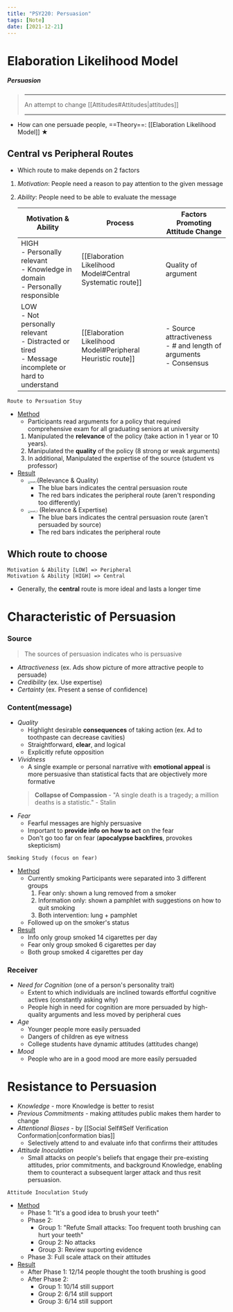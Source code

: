 ```yaml
---
title: "PSY220: Persuasion"
tags: [Note]
date: [2021-12-21]
---
```



# Elaboration Likelihood Model

##### Persuasion
> ------------------------------------------------------------
> An attempt to change [[Attitudes#Attitudes|attitudes]]
>
> ------------------------------------------------------------

- How can one persuade people, ==Theory==: [[Elaboration Likelihood Model]] ★


## Central vs Peripheral Routes

- Which route to make depends on 2 factors

1. *Motivation*: People need a reason to pay attention to the given message
2. *Ability*: People need to be able to evaluate the message

    | Motivation & Ability                                                                                          | Process                                                     | Factors Promoting Attitude Change                                         |
    |---------------------------------------------------------------------------------------------------------------|-------------------------------------------------------------|---------------------------------------------------------------------------|
    | HIGH <br> - Personally relevant <br> - Knowledge in domain <br> - Personally responsible                      | [[Elaboration Likelihood Model#Central Systematic route]]   | Quality of argument                                                       |
    | LOW <br> - Not personally relevant <br> - Distracted or tired <br> - Message incomplete or hard to understand | [[Elaboration Likelihood Model#Peripheral Heuristic route]] | - Source attractiveness <br> - # and length of arguments <br> - Consensus |

`Route to Persuation Stuy`

- <u>Method</u>
    - Participants read arguments for a policy that required comprehensive exam for all graduating seniors at university
    1. Manipulated the **relevance** of the policy (take action in 1 year or 10 years).
    2. Manipulated the **quality** of the policy (8 strong or weak arguments)
    3. In additional, Manipulated the expertise of the source (student vs professor)
- <u>Result</u>
    -  <img src="https://tva1.sinaimg.cn/large/008i3skNgy1gxl5751m8vj30s00i2wf6.jpg" alt="result_1" style="zoom:33%;" />(Relevance & Quality)
        - The blue bars indicates the central persuasion route
        - The red bars indicates the peripheral route (aren't responding too differently)
    - <img src="https://tva1.sinaimg.cn/large/008i3skNgy1gxl57ig1ymj30s60gkaar.jpg" alt="result_2" style="zoom:33%;" /> (Relevance & Expertise)
        - The blue bars indicates the central persuasion route (aren't persuaded by source)
        - The red bars indicates the peripheral route


## Which route to choose

```text
Motivation & Ability [LOW] => Peripheral
Motivation & Ability [HIGH] => Central
```
- Generally, the **central** route is more ideal and lasts a longer time


# Characteristic of Persuasion

### Source

> The sources of persuasion indicates who is persuasive

- *Attractiveness* (ex. Ads show picture of more attractive people to persuade)
- *Credibility* (ex. Use expertise)
- *Certainty* (ex. Present a sense of confidence)

### Content(message)

- *Quality*
    - Highlight desirable **consequences** of taking action (ex. Ad to toothpaste can decrease cavities)
    - Straightforward, **clear**, and logical
    - Explicitly refute opposition
- *Vividness*
    - A single example or personal narrative with **emotional appeal** is more persuasive than statistical facts that are objectively more formative
    > **Collapse of Compassion** - "A single death is a tragedy; a million deaths is a statistic." - Stalin
- *Fear*
    - Fearful messages are highly persuasive
    - Important to **provide info on how to act** on the fear
    - Don't go too far on fear (**apocalypse backfires**, provokes skepticism)

`Smoking Study (focus on fear)`
- <u>Method</u>
    - Currently smoking Participants were separated into 3 different groups
        1. Fear only: shown a lung removed from a smoker
        2. Information only: shown a pamphlet with suggestions on how to quit smoking
        3. Both intervention: lung + pamphlet
    - Followed up on the smoker's status
- <u>Result</u>
    - Info only group smoked $14$ cigarettes per day
    - Fear only group smoked $6$ cigarettes per day
    - Both group smoked $4$ cigarettes per day

### Receiver

 - *Need for Cognition* (one of a person's personality trait)
    - Extent to which individuals are inclined towards effortful cognitive actives (constantly asking why)
    - People high in need for cognition are more persuaded by high-quality arguments and less moved by peripheral cues
- *Age*
    - Younger people more easily persuaded
    - Dangers of children as eye witness
    - College students have dynamic attitudes (attitudes change)
- *Mood*
    - People who are in a good mood are more easily persuaded


# Resistance to Persuasion

- *Knowledge* - more Knowledge is better to resist
- *Previous Commitments* - making attitudes public makes them harder to change
- *Attentional Biases* - by [[Social Self#Self Verification Conformation|conformation bias]]
    - Selectively attend to and evaluate info that confirms their attitudes
- *Attitude Inoculation*
    - Small attacks on people's beliefs that engage their pre-existing attitudes, prior commitments, and background Knowledge, enabling them to counteract a subsequent larger attack and thus resit persuasion.

`Attitude Inoculation Study`
- <u>Method</u>
    - Phase 1: "It's a good idea to brush your teeth"
    - Phase 2:
        - Group 1: "Refute Small attacks: Too frequent tooth brushing can hurt your teeth"
        - Group 2: No attacks
        - Group 3: Review suporting evidence
    - Phase 3: Full scale attack on their attitudes
- <u>Result</u>
    - After Phase 1: $12/14$ people thought the tooth brushing is good
    - After Phase 2:
        - Group 1: $10/14$ still support
        - Group 2: $6/14$ still support
        - Group 3: $6/14$ still support
